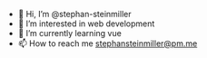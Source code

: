 - 👋 Hi, I’m @stephan-steinmiller
- 👀 I’m interested in web development
- 🌱 I’m currently learning vue
- 📫 How to reach me stephansteinmiller@pm.me

<!---
- 💞️ I’m looking to collaborate on ...
stephan-steinmiller/stephan-steinmiller is a ✨ special ✨ repository because its `README.md` (this file) appears on your GitHub profile.
You can click the Preview link to take a look at your changes.
--->
